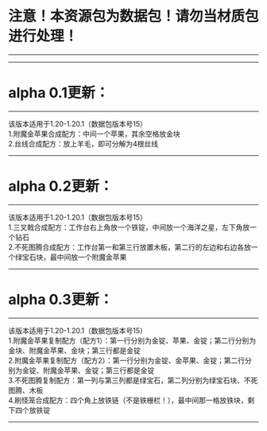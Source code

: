 # 注意！本资源包为数据包！请勿当材质包进行处理！
***
***

# alpha 0.1更新：
***
该版本适用于1.20-1.20.1（数据包版本号15）\
1.附魔金苹果合成配方：中间一个苹果，其余空格放金块\
2.丝线合成配方：放上羊毛，即可分解为4根丝线
***

# alpha 0.2更新：
***
该版本适用于1.20-1.20.1（数据包版本号15）\
1.三叉戟合成配方：工作台右上角放一个铁锭，中间放一个海洋之星，左下角放一个钻石\
2.不死图腾合成配方：工作台第一和第三行放置木板，第二行的左边和右边各放一个绿宝石块，最中间放一个附魔金苹果
***

# alpha 0.3更新：
***
该版本适用于1.20-1.20.1（数据包版本号15）\
1.附魔金苹果复制配方（配方1）：第一行分别为金锭、苹果、金锭；第二行分别为金块、附魔金苹果、金块；第三行都是金锭\
2.附魔金苹果复制配方（配方2）：第一行分别为金锭、金苹果、金锭；第二行分别为金锭、附魔金苹果、金锭；第三行都是金锭\
3.不死图腾复制配方：第一列与第三列都是绿宝石，第二列分别为绿宝石块、不死图腾、木板\
4.刷怪笼合成配方：四个角上放铁链（不是铁栅栏！），最中间那一格放铁块，剩下四个放铁锭
***
